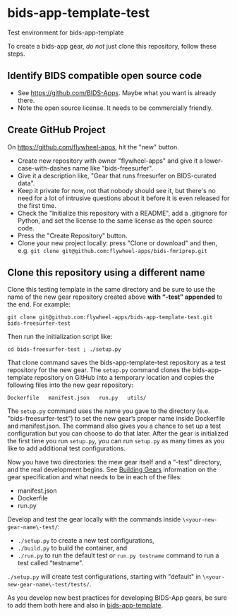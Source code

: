 # bids-app-template-test
Test environment for bids-app-template 

To create a bids-app gear, *do not* just clone this repository, follow these steps.

## Identify BIDS compatible open source code

* See https://github.com/BIDS-Apps.  Maybe what you want is already there.
* Note the open source license.  It needs to be commercially friendly.

## Create GitHub Project

On https://github.com/flywheel-apps, hit the "new" button. 
  *  Create new repository with owner "flywheel-apps" and give it a lower-case-with-dashes name like "bids-freesurfer".  
  * Give it a description like, "Gear that runs freesurfer on BIDS-curated data".  
  * Keep it private for now, not that nobody should see it, but there's no need for a lot of intrusive questions about it before it is even released for the first time.  
  * Check the "Initialize this repository with a README", add a .gitignore for Python, and set the license to the same license as the open source code.
  * Press the "Create Repository" button.
  * Clone your new project locally: press "Clone or download" and then, e.g. `git clone git@github.com:flywheel-apps/bids-fmriprep.git`

## Clone this repository using a different name

Clone this testing template in the same directory and be sure to use the name of the new
gear repository created above **with “-test” appended** to the end.  For example:

`git clone git@github.com:flywheel-apps/bids-app-template-test.git  bids-freesurfer-test`

Then run the initialization script like:

`cd bids-freesurfer-test ; ./setup.py`

That clone command saves the bids-app-template-test repository as
a test repository for the new gear.  The `setup.py` command clones
the bids-app-template repository on GitHub into a temporary location
and copies the following files into the new gear repository:

`Dockerfile   manifest.json   run.py   utils/`

The `setup.py` command uses the name you gave to the directory (e.e. "bids-freesurfer-test") to set
the new gear’s proper name inside Dockerfile and manifest.json.  The command
also gives you a chance to set up a test configuration but you can
choose to do that later.  After the gear is initialized the first
time you run `setup.py`, you can run `setup.py` as many times as you like to
add additional test configurations.

Now you have two directories: the mew gear itself and a “-test” directory, and the real development begins.
See [Building Gears](https://docs.flywheel.io/hc/en-us/articles/360015513653-Building-Gears) information on the gear specification and what needs to be in each of the files:
  * manifest.json
  * Dockerfile
  * run.py
  
Develop and test the gear locally with the commands inside `\<your-new-gear-name\-test/`:

 * `./setup.py` to create a new test configurations,
 * `./build.py` to build the container, and
 * `./run.py` to run the default test or `run.py testname` command to run a test called “testname".

`./setup.py` will create test configurations, starting with "default" in `\<your-new-gear-name\-test/tests/`.


As you develop new best practices for developing BIDS-App gears, be sure to add them both here and also in [bids-app-template](https://github.com/flywheel-apps/bids-app-template).
